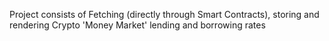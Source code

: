 Project consists of Fetching (directly through Smart Contracts), storing and rendering Crypto 'Money Market' lending and borrowing rates

